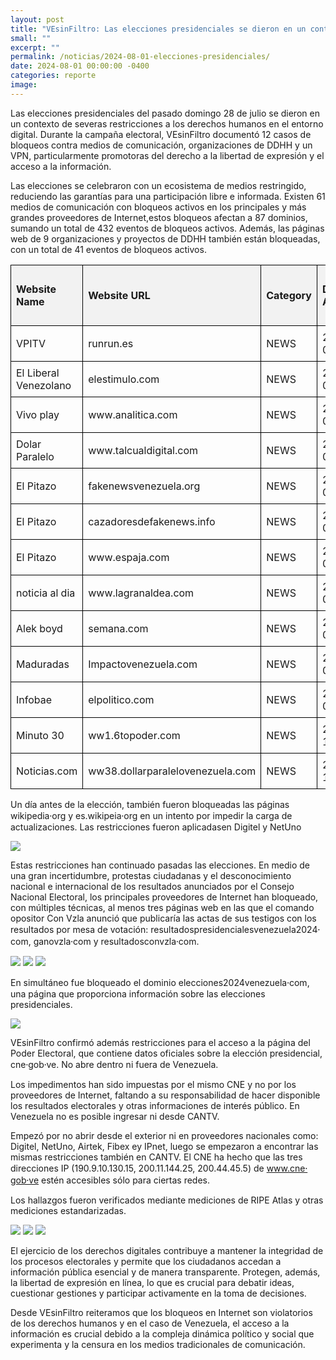 ```yaml
---
layout: post
title: "VEsinFiltro: Las elecciones presidenciales se dieron en un contexto de restricción a los derechos humanos en Internet"
small: ""
excerpt: ""
permalink: /noticias/2024-08-01-elecciones-presidenciales/
date: 2024-08-01 00:00:00 -0400
categories: reporte
image: 
---
```

Las elecciones presidenciales del pasado domingo 28 de julio se dieron en un contexto de severas restricciones a los derechos humanos en el entorno digital. Durante la campaña electoral, VEsinFiltro documentó 12 casos de bloqueos contra medios de comunicación,  organizaciones de DDHH y un VPN, particularmente promotoras del derecho a la libertad de expresión y el acceso a la información. 

Las elecciones se celebraron con un ecosistema de medios restringido, reduciendo las garantías para una participación libre e informada. Existen 61 medios de comunicación con bloqueos activos en los principales y más grandes proveedores de Internet,estos bloqueos afectan a 87 dominios, sumando un total de 432 eventos de bloqueos activos. Además, las páginas web de 9 organizaciones y proyectos de DDHH también están bloqueadas, con un total de 41 eventos de bloqueos activos.

<!DOCTYPE html>
<html lang="en">
<head>
    <meta charset="UTF-8">
    <meta name="viewport" content="width=device-width, initial-scale=1.0">
    <title>Web Blocked List</title>
    <style>
        .web-block-table {
            width: 100%;
            border-collapse: collapse;
        }
        .web-block-table th, .web-block-table td {
            border: 1px solid #000;
            padding: 8px;
            text-align: left;
        }
        .web-block-table th {
            background-color: #f2f2f2;
        }
        .web-block-table .active {
            background-color: #e6ffe6;
        }
        .web-block-table .inactive {
            background-color: #ffe6e6;
        }
        .web-block-table .no {
            background-color: #ffcccc;
        }
        .web-block-table .yes {
            background-color: #ccffcc;
        }
    </style>
</head>
<body>
    <table class="web-block-table">
        <thead>
            <tr>
                <th>Website Name</th>
                <th>Website URL</th>
                <th>Category</th>
                <th>Date Added</th>
                <th>Status</th>
                <th>HTTPS</th>
                <th>DNS</th>
                <th>HTTP</th>
                <th>DNS + HTTP</th>
                <th>DNS + HTTPS</th>
                <th>DNS + HTTP + HTTPS</th>
                <th>Other</th>
            </tr>
        </thead>
        <tbody>
            <tr>
                <td>VPITV</td>
                <td>runrun.es</td>
                <td>NEWS</td>
                <td>2020-05-15</td>
                <td class="active">Activo</td>
                <td class="no">No</td>
                <td>DNS</td>
                <td>DNS</td>
                <td>DNS</td>
                <td>HTTP/HTTPS</td>
                <td>DNS</td>
                <td class="no">No</td>
            </tr>
            <tr>
                <td>El Liberal Venezolano</td>
                <td>elestimulo.com</td>
                <td>NEWS</td>
                <td>2024-07-22</td>
                <td class="active">Activo</td>
                <td class="no">No</td>
                <td>DNS + HTTPS</td>
                <td>DNS</td>
                <td>DNS</td>
                <td>HTTP/HTTPS</td>
                <td>DNS</td>
                <td class="no">No</td>
            </tr>
            <tr>
                <td>Vivo play</td>
                <td>www.analitica.com</td>
                <td>NEWS</td>
                <td>2024-07-22</td>
                <td class="active">Activo</td>
                <td class="no">No</td>
                <td>DNS + HTTPS</td>
                <td>DNS</td>
                <td>DNS</td>
                <td>HTTP/HTTPS</td>
                <td>DNS</td>
                <td class="no">No</td>
            </tr>
            <tr>
                <td>Dolar Paralelo</td>
                <td>www.talcualdigital.com</td>
                <td>NEWS</td>
                <td>2024-07-22</td>
                <td class="active">Activo</td>
                <td class="no">No</td>
                <td>DNS + HTTPS</td>
                <td>DNS</td>
                <td>DNS</td>
                <td>HTTP/HTTPS</td>
                <td>DNS</td>
                <td class="no">No</td>
            </tr>
            <tr>
                <td>El Pitazo</td>
                <td>fakenewsvenezuela.org</td>
                <td>NEWS</td>
                <td>2024-07-12</td>
                <td class="active">Activo</td>
                <td class="no">No</td>
                <td>DNS + HTTPS</td>
                <td>DNS</td>
                <td>DNS</td>
                <td>HTTP/HTTPS</td>
                <td>DNS</td>
                <td class="no">No</td>
            </tr>
            <tr>
                <td>El Pitazo</td>
                <td>cazadoresdefakenews.info</td>
                <td>NEWS</td>
                <td>2024-07-04</td>
                <td class="active">Activo</td>
                <td class="no">No</td>
                <td>DNS + HTTPS</td>
                <td>DNS</td>
                <td>DNS</td>
                <td>DNS</td>
                <td>DNS</td>
                <td class="no">No</td>
            </tr>
            <tr>
                <td>El Pitazo</td>
                <td>www.espaja.com</td>
                <td>NEWS</td>
                <td>2024-07-04</td>
                <td class="active">Activo</td>
                <td class="no">No</td>
                <td>DNS + HTTPS</td>
                <td>DNS</td>
                <td>DNS</td>
                <td>DNS + HTTP/HTTPS</td>
                <td>DNS</td>
                <td class="no">No</td>
            </tr>
            <tr>
                <td>noticia al dia</td>
                <td>www.lagranaldea.com</td>
                <td>NEWS</td>
                <td>2024-05-18</td>
                <td class="active">Activo</td>
                <td class="no">No</td>
                <td>DNS + HTTPS</td>
                <td>DNS</td>
                <td>DNS</td>
                <td>DNS + HTTP/HTTPS</td>
                <td>DNS</td>
                <td class="no">No</td>
            </tr>
            <tr>
                <td>Alek boyd</td>
                <td>semana.com</td>
                <td>NEWS</td>
                <td>2024-03-12</td>
                <td class="active">Activo</td>
                <td class="no">No</td>
                <td>DNS</td>
                <td>DNS</td>
                <td>DNS</td>
                <td>DNS</td>
                <td>DNS</td>
                <td class="no">No</td>
            </tr>
            <tr>
                <td>Maduradas</td>
                <td>Impactovenezuela.com</td>
                <td>NEWS</td>
                <td>2024-03-06</td>
                <td class="active">Activo</td>
                <td class="no">No</td>
                <td>DNS + HTTP/HTTPS</td>
                <td>DNS</td>
                <td>DNS</td>
                <td>DNS</td>
                <td>DNS</td>
                <td class="no">No</td>
            </tr>
            <tr>
                <td>Infobae</td>
                <td>elpolitico.com</td>
                <td>NEWS</td>
                <td>2024-03-04</td>
                <td class="active">Activo</td>
                <td class="no">No</td>
                <td>DNS + HTTP</td>
                <td>DNS</td>
                <td>DNS</td>
                <td>DNS</td>
                <td>DNS</td>
                <td class="no">No</td>
            </tr>
            <tr>
                <td>Minuto 30</td>
                <td>ww1.6topoder.com</td>
                <td>NEWS</td>
                <td>2023-11-28</td>
                <td class="active">Activo</td>
                <td class="no">No</td>
                <td>DNS</td>
                <td>DNS</td>
                <td>DNS</td>
                <td class="no">No</td>
                <td class="no">No</td>
                <td class="no">No</td>
            </tr>
            <tr>
                <td>Noticias.com</td>
                <td>ww38.dollarparalelovenezuela.com</td>
                <td>NEWS</td>
                <td>2023-11-28</td>
                <td class="active">Activo</td>
                <td class="no">No</td>
                <td class="no">No</td>
                <td>DNS</td>
                <td>DNS</td>
                <td>DNS</td>
                <td>DNS</td>
                <td class="no">No</td>
            </tr>
        </tbody>
    </table>
</body>
</html>



Un día antes de la elección, también fueron bloqueadas las páginas wikipedia⸱org y   es.wikipeia⸱org en un intento por impedir la carga de actualizaciones. Las restricciones fueron aplicadasen Digitel y NetUno

![](/res/post_img/2024-08-01/2024-07-29-wiki.png)

Estas restricciones han continuado pasadas las elecciones. En medio de una gran incertidumbre, protestas ciudadanas y el desconocimiento nacional e internacional de los resultados anunciados por el Consejo Nacional Electoral, los principales proveedores de Internet han bloqueado, con múltiples técnicas, al menos tres páginas web en las que el comando opositor Con Vzla anunció que publicaría las actas de sus testigos con los resultados por mesa de votación: resultadospresidencialesvenezuela2024⸱com, ganovzla⸱com y resultadosconvzla⸱com.

![](/res/post_img/2024-08-01/2024-07-31-193650_002.png)
![](/res/post_img/2024-08-01/2024-07-31-193650_003.png)
![](/res/post_img/2024-08-01/2024-07-31-181017_002.png)

En simultáneo fue bloqueado el dominio elecciones2024venezuela⸱com, una página que proporciona información sobre las elecciones presidenciales.

![](/res/post_img/2024-08-01/2024-07-29.png)

VEsinFiltro confirmó además restricciones para el acceso a la página del Poder Electoral, que contiene datos oficiales sobre la elección presidencial, cne⸱gob⸱ve. No abre dentro ni fuera de Venezuela.

Los impedimentos han sido impuestas por el mismo CNE y no por los proveedores de Internet, faltando a su responsabilidad de hacer disponible los resultados electorales y otras informaciones de interés público. En Venezuela no es posible ingresar ni desde CANTV.

Empezó por no abrir desde el exterior ni en proveedores nacionales como: Digitel, NetUno, Airtek, Fibex ey IPnet, luego se empezaron a encontrar las mismas restricciones también en CANTV. El CNE ha hecho que las tres direcciones IP (190.9.10.130.15, 200.11.144.25, 200.44.45.5) de www.cne⸱gob⸱ve estén accesibles sólo para ciertas redes. 

Los hallazgos fueron verificados mediante mediciones de RIPE Atlas y otras mediciones estandarizadas.

![](/res/post_img/2024-08-01/2024-08-01-CNE-1.jpeg)
![](/res/post_img/2024-08-01/2024-08-01-CNE-2.jpeg)
![](/res/post_img/2024-08-01/2024-08-01-CNE-3.jpeg)

El ejercicio de los derechos digitales contribuye a mantener la integridad de los procesos electorales y permite que los ciudadanos accedan a información pública esencial y de manera transparente. Protegen, además, la libertad de expresión en línea, lo que es crucial para debatir ideas, cuestionar gestiones y participar activamente en la toma de decisiones. 

Desde VEsinFiltro reiteramos que los bloqueos en Internet son violatorios de los derechos humanos y en el caso de Venezuela, el acceso a la información es crucial debido a la compleja dinámica político y social que experimenta y la censura en los medios tradicionales de comunicación.
